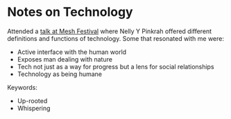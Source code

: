 # Notes on Technology

Attended a [talk at Mesh Festival](https://meshfestival.ch/events/nelly-y-pinkrah/en) where Nelly Y Pinkrah offered different definitions and functions of technology. Some that resonated with me were:

- Active interface with the human world
- Exposes man dealing with nature
- Tech not just as a way for progress but a lens for social relationships 
- Technology as being humane

Keywords:
- Up-rooted
- Whispering

